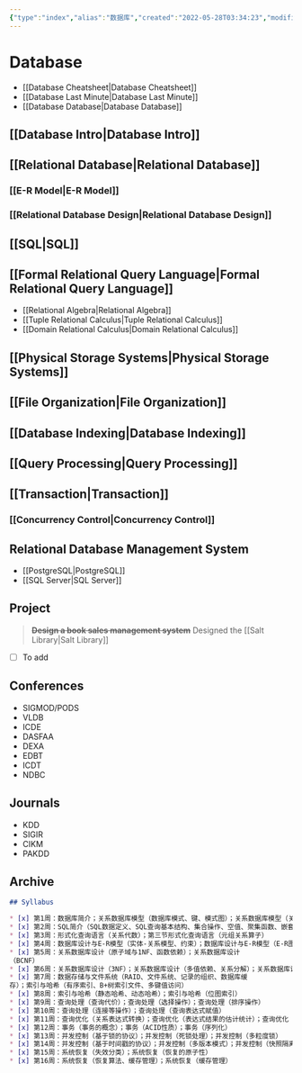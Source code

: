 ```yaml
---
{"type":"index","alias":"数据库","created":"2022-05-28T03:34:23","modified":"2023-01-30T21:11:50","banner_icon":"🗃️","banner":"https://images.rawpixel.com/image_1300/czNmcy1wcml2YXRlL3Jhd3BpeGVsX2ltYWdlcy93ZWJzaXRlX2NvbnRlbnQvbHIvcGRmYW1vdXNhcnRpc3RzOC1wZGZhbW91c3BhaW50aW5nMTAxMDAwMS1pbWFnZV8zLmpwZw.jpg","dg-publish":true,"sup":[["Computer Science","computer-science"]],"state":"[[%wip]]","permalink":"/database/","dgPassFrontmatter":true,"updated":"2023-01-30T21:11:50"}
---
```



# Database

- <span class="alt-check alt-check-impt">[[Database Cheatsheet\|Database Cheatsheet]]</span>
- <span class="alt-check alt-check-impt">[[Database Last Minute\|Database Last Minute]]</span>
- <span class="alt-check alt-check-impt">[[Database Database\|Database Database]]</span>

## [[Database Intro\|Database Intro]]

## [[Relational Database\|Relational Database]]

### [[E-R Model\|E-R Model]]

### [[Relational Database Design\|Relational Database Design]]

## [[SQL\|SQL]]

## [[Formal Relational Query Language\|Formal Relational Query Language]]

* [[Relational Algebra\|Relational Algebra]]
* [[Tuple Relational Calculus\|Tuple Relational Calculus]]
* [[Domain Relational Calculus\|Domain Relational Calculus]]

## [[Physical Storage Systems\|Physical Storage Systems]]

## [[File Organization\|File Organization]]

## [[Database Indexing\|Database Indexing]]

## [[Query Processing\|Query Processing]]

## [[Transaction\|Transaction]]

### [[Concurrency Control\|Concurrency Control]]

## Relational Database Management System

* [[PostgreSQL\|PostgreSQL]]
* [[SQL Server\|SQL Server]]

## Project

> ~~**Design a book sales management system**~~ Designed the [[Salt Library\|Salt Library]]

* [ ] To add

## Conferences

* SIGMOD/PODS
* VLDB
* ICDE
* DASFAA
* DEXA
* EDBT
* ICDT
* NDBC

## Journals

* KDD
* SIGIR
* CIKM
* PAKDD

## Archive

```md
## Syllabus

* [x] 第1周：数据库简介；关系数据库模型（数据库模式、键、模式图）；关系数据库模型（关系查询语言、关系操作）
* [x] 第2周：SQL简介（SQL数据定义、SQL查询基本结构、集合操作、空值、聚集函数、嵌套子查询）；中级SQL（连接表达、视图、事务、完整性约束）；高级SQL（函数与过程、触发器）
* [x] 第3周：形式化查询语言（关系代数）；第三节形式化查询语言（元组关系算子）
* [x] 第4周：数据库设计与E-R模型（实体-关系模型、约束）；数据库设计与E-R模型（E-R图、模式约简）；数据库设计与E-R模型（E-R设计）
* [x] 第5周：关系数据库设计（原子域与1NF、函数依赖）；关系数据库设计
（BCNF）
* [x] 第6周：关系数据库设计（3NF）；关系数据库设计（多值依赖、关系分解）；关系数据库设计（4NF、数据库设计过程与方法）
* [x] 第7周：数据存储与文件系统（RAID、文件系统、记录的组织、数据库缓
存）；索引与哈希（有序索引、B+树索引文件、多键值访问）
* [x] 第8周：索引与哈希（静态哈希、动态哈希）；索引与哈希（位图索引）
* [x] 第9周：查询处理（查询代价）；查询处理（选择操作）；查询处理（排序操作）
* [x] 第10周：查询处理（连接等操作）；查询处理（查询表达式赋值）
* [x] 第11周：查询优化（关系表达式转换）；查询优化（表达式结果的估计统计）；查询优化（查询计划的选择）
* [x] 第12周：事务（事务的概念）；事务（ACID性质）；事务（序列化）
* [x] 第13周：并发控制（基于锁的协议）；并发控制（死锁处理）；并发控制（多粒度锁）
* [x] 第14周：并发控制（基于时间戳的协议）；并发控制（多版本模式）；并发控制（快照隔离）
* [x] 第15周：系统恢复（失效分类）；系统恢复（恢复的原子性）
* [x] 第16周：系统恢复（恢复算法、缓存管理）；系统恢复（缓存管理）
```
